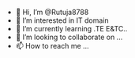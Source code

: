 - 👋 Hi, I’m @Rutuja8788
- 👀 I’m interested in IT domain
- 🌱 I’m currently learning .TE E&TC..
- 💞️ I’m looking to collaborate on ...
- 📫 How to reach me ...

<!---
Rutuja8788/Rutuja8788 is a ✨ special ✨ repository because its `README.md` (this file) appears on your GitHub profile.
You can click the Preview link to take a look at your changes.
--->
